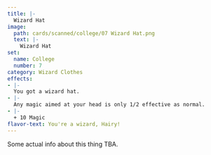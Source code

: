 ```yaml
---
title: |-
  Wizard Hat
image: 
  path: cards/scanned/college/07 Wizard Hat.png
  text: |-
    Wizard Hat
set:
  name: College
  number: 7
category: Wizard Clothes
effects: 
- |-
  You got a wizard hat.
- |-
  Any magic aimed at your head is only 1/2 effective as normal.
- |-
  + 10 Magic
flavor-text: You're a wizard, Hairy!
---
```

Some actual info about this thing TBA.
